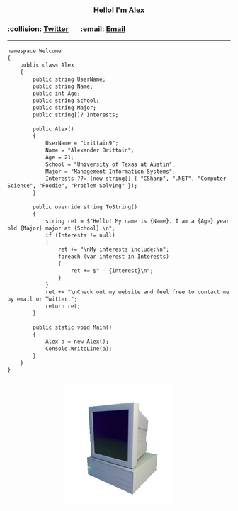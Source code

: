 <!-- Heading -->
<h3 align="center">
<div>
Hello! I'm Alex
</div>
    
<h3 align="left">
:collision:
<a href="https://twitter.com/acb935">Twitter</a>
&nbsp
&nbsp
&nbsp
:email:
<a href = "mailto: alexbrittain9@gmail.com">Email</a>
</h3>

---

    namespace Welcome
    {
        public class Alex
        {
            public string UserName;
            public string Name;
            public int Age;
            public string School;
            public string Major;
            public string[]? Interests;

            public Alex()
            {
                UserName = "brittain9";
                Name = "Alexander Brittain";
                Age = 21;
                School = "University of Texas at Austin";
                Major = "Management Information Systems";
                Interests ??= (new string[] { "CSharp", ".NET", "Computer Science", "Foodie", "Problem-Solving" });
            }

            public override string ToString()
            {
                string ret = $"Hello! My name is {Name}. I am a {Age} year old {Major} major at {School}.\n";
                if (Interests != null)
                {
                    ret += "\nMy interests include:\n";
                    foreach (var interest in Interests)
                    {
                        ret += $" - {interest}\n";
                    }
                }
                ret += "\nCheck out my website and feel free to contact me by email or Twitter.";
                return ret;
            }

            public static void Main()
            {
                Alex a = new Alex();
                Console.WriteLine(a);
            }
        }
    }
    
<h3 align="center"><img src = https://github.com/brittain9/brittain9/blob/main/computer.gif width=250px></h3>
